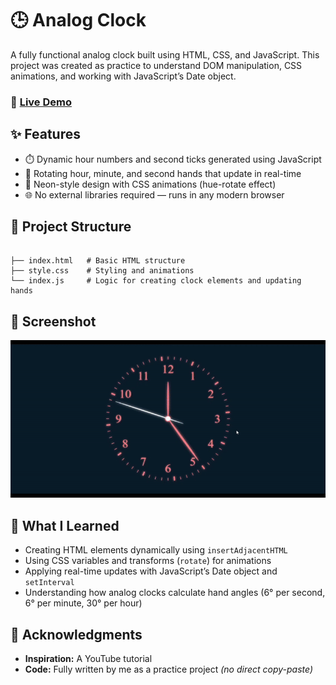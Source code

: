 # 🕒 Analog Clock  

A fully functional analog clock built using HTML, CSS, and JavaScript. This project was created as practice to understand DOM manipulation, CSS animations, and working with JavaScript’s Date object.  
### 🔗 [Live Demo](https://analog-clock-three-rouge.vercel.app/)

## ✨ Features  
- ⏱️ Dynamic hour numbers and second ticks generated using JavaScript  
- 🔄 Rotating hour, minute, and second hands that update in real-time  
- 🎨 Neon-style design with CSS animations (hue-rotate effect)  
- 🌐 No external libraries required — runs in any modern browser  

## 📂 Project Structure  
```

├── index.html   # Basic HTML structure
├── style.css    # Styling and animations
└── index.js     # Logic for creating clock elements and updating hands

```
## 📸 Screenshot  
![Analog Clock Demo](analog-clock.gif)

## 🧠 What I Learned  
- Creating HTML elements dynamically using `insertAdjacentHTML`  
- Using CSS variables and transforms (`rotate`) for animations  
- Applying real-time updates with JavaScript’s Date object and `setInterval`  
- Understanding how analog clocks calculate hand angles (6° per second, 6° per minute, 30° per hour)  

## 🙌 Acknowledgments  
- **Inspiration:** A YouTube tutorial  
- **Code:** Fully written by me as a practice project *(no direct copy-paste)*  

